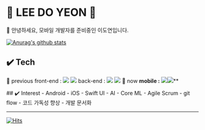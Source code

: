 <!--
**leedoyeon849/leedoyeon849** is a ✨ _special_ ✨ repository because its `README.md` (this file) appears on your GitHub profile.

Here are some ideas to get you started:

- 🔭 I’m currently working on ...
- 🌱 I’m currently learning ...
- 👯 I’m looking to collaborate on ...
- 🤔 I’m looking for help with ...
- 💬 Ask me about ...
- 📫 How to reach me: ...
- 😄 Pronouns: ...
- ⚡ Fun fact: ...
-->

# 🍦 LEE DO YEON 🍦 
📢 안녕하세요, 모바일 개발자를 준비중인 이도연입니다.

[![Anurag's github stats](https://github-readme-stats.vercel.app/api?username=leedoyeon849)](https://github.com/anuraghazra/github-readme-stats)

## ✔️ Tech
🔘 previous
front-end : <img src="https://img.shields.io/badge/jQuery-0769AD?style=flat-square&logo=jQuery&logoColor=FFFFFF"/>
      <img src="https://img.shields.io/badge/javascript-F7DF1E?style=flat-square&logo=javascript&logoColor=FFFFFF"/>
back-end : <img src="https://img.shields.io/badge/Django-092E20?style=flat-square&logo=Django&logoColor=FFFFFF"/>
      <img src="https://img.shields.io/badge/PHP-777BB4?style=flat-square&logo=PHP&logoColor=FFFFFF"/>
🔘 now
**mobile : <img src="https://img.shields.io/badge/iOS-000000?style=flat-square&logo=iOS&logoColor=FFFFFF"/>**<img src="https://img.shields.io/badge/Swift-F05138?style=flat-square&logo=Swift&logoColor=FFFFFF"/>**



<div style="background-color=#FAFAFA; border-radius=20px;">
## ✔️ Interest
- Android
- iOS - Swift UI
- AI - Core ML
- Agile Scrum
- git flow
- 코드 가독성 향상
- 개발 문서화

</div>

---
[![Hits](https://hits.seeyoufarm.com/api/count/incr/badge.svg?url=https%3A%2F%2Fgithub.com%2Fgjbae1212%2Fhit-counter&count_bg=%23888888&title_bg=%23555555&icon=&icon_color=%23E7E7E7&title=hits&edge_flat=false)](https://hits.seeyoufarm.com)
